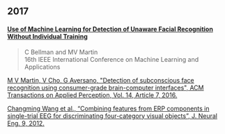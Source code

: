 ## 2017

#### [Use of Machine Learning for Detection of Unaware Facial Recognition Without Individual Training](bellman2017.md)
> C Bellman and MV Martin    
> 16th IEEE International Conference on Machine Learning and Applications

[M V Martin, V Cho, G Aversano, "Detection of subconscious face recognition using consumer-grade brain-computer interfaces", ACM Transactions on Applied Perception, Vol. 14, Article 7, 2016.](martin2016.md)


[Changming Wang et al., “Combining features from ERP components in single-trial EEG for discriminating four-category visual objects”, J. Neural Eng. 9, 2012.](wang2012.md) 

